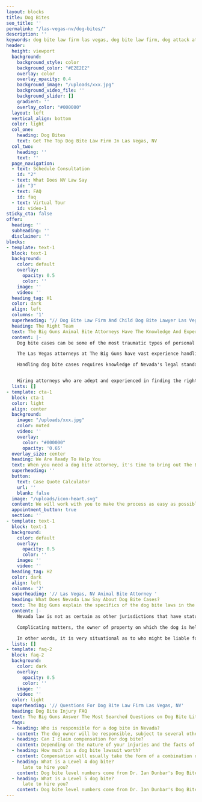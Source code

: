 ```yaml
---
layout: blocks
title: Dog Bites
seo_title: ''
permalink: "/las-vegas-nv/dog-bites/"
description: ''
keywords: dog bite law firm las vegas, dog bite law firm, dog attack attorney, child dog bite lawyer, animal bite attorney 
header:
  height: viewport
  background:
    background_style: color
    background_color: "#E2E2E2"
    overlay: color
    overlay_opacity: 0.4
    background_image: "/uploads/xxx.jpg"
    background_video_file: ''
    background_slider: []
    gradient: ''
    overlay_color: "#000000"
  layout: left
  vertical_align: bottom
  color: light
  col_one:
    heading: Dog Bites
    text: Get The Top Dog Bite Law Firm In Las Vegas, NV
  col_two:
    heading: ''
    text: ''
  page_navigation:
  - text: Schedule Consultation
    id: "2"
  - text: What Does NV Law Say
    id: "3"
  - text: FAQ
    id: faq
  - text: Virtual Tour
    id: video-1
sticky_cta: false
offer:
  heading: ''
  subheading: ''
  disclaimer: ''
blocks:
- template: text-1
  block: text-1
  background:
    color: default
    overlay:
      opacity: 0.5
      color: ''
    image: ''
    video: ''
  heading_tag: H1
  color: dark
  align: left
  columns: '1'
  superheading: "// Dog Bite Law Firm And Child Dog Bite Lawyer Las Vegas"
  heading: The Right Team
  text: The Big Guns Animal Bite Attorneys Have The Knowledge And Experience To Get The Compensation You Deserve
  content: |-
    Dog bite cases can be some of the most traumatic types of personal injury claims. The injuries are usually fraught with scarring, are likely to get severely infected, and invariably turn much more heavily on questions of who is at fault than one might expect. Coupled with the emotional nature of the incident on both sides of such claims makes for an often protracted, hard-fought claim.

    The Las Vegas attorneys at The Big Guns have vast experience handling dog bite cases in Clark County. We have thoroughly researched the specific state laws governing liability, in conjunction with the different city ordinances governing the same. We know the proper discovery to pursue to lay the groundwork for proving liability for your case.

    Handling dog bite cases requires knowledge of Nevada's legal standard for liability, analysis of differing landowner liability for the same, evaluation of the types of injuries inflicted by the dog, the ability to value the claim correctly, and the skill to litigate and try the matter as needed before a jury. The attorneys at The Big Guns check every one of these boxes, having litigated dog bite cases in this jurisdiction and others. We keep up with developments in Nevada dog bite law and can quickly evaluate whether you have a good case based on the facts of your unique claim. We can properly assess the claim value, both for purposes of settlement and for the value if the matter had to go before a jury to verdict. And if the case does need to go to trial, you can rest assured that the attorneys you worked with on the file will be the ones standing by you in court, arguing to the jury why you should get the reward you deserve.


    Hiring attorneys who are adept and experienced in finding the right experts and know all forms of damages to seek is vital to ensure you get what you deserve. Coupled with experience in arguing these matters both in court and at trial, the attorneys at The Big Guns can maximize the value of your case. 
  lists: []
- template: cta-1
  block: cta-1
  color: light
  align: center
  background:
    image: "/uploads/xxx.jpg"
    color: muted
    video: ''
    overlay:
      color: "#000000"
      opacity: '0.65'
  overlay_size: center
  heading: We Are Ready To Help You
  text: When you need a dog bite attorney, it's time to bring out The Big Guns
  superheading: ''
  button:
    text: Case Quote Calculator
    url: ''
    blank: false
  image: "/uploads/icon-heart.svg"
  content: We will work with you to make the process as easy as possible, managing all aspects to maximize your recovery. You can rest assured that you will receive skilled, aggressive representation in your case. Schedule a free consultation with us today!
  appointment_button: true
  section: ''
- template: text-1
  block: text-1
  background:
    color: default
    overlay:
      opacity: 0.5
      color: ''
    image: ''
    video: ''
  heading_tag: H2
  color: dark
  align: left
  columns: '2'
  superheading: '// Las Vegas, NV Animal Bite Attorney '
  heading: What Does Nevada Law Say About Dog Bite Cases?
  text: The Big Guns explain the specifics of the dog bite laws in the state of Nevada
  content: |-
    Nevada law is not as certain as other jurisdictions that have statutes that govern what is required for liability from a dog bite. Various Nevada cases interpreting the standards to employ in dog bite cases do not generally afford the ""one bite"" laws that are found in other jurisdictions. The rule generally excuses a dog owner's liability for the first time that a dog actually bites a person. Yet Nevada appears to follow the rules adopted in other states that tend to require the dog owner either knows or should have known that their dog had vicious tendencies before the bite to impose liability on a theory of negligence. This generally will not include whether a dog gets into fights with other dogs or whether the dog tends to bark at passers-by, but would include knowledge of actual bites, intended bites, particularly vicious or vehement behavior toward others, cornering persons, and the like.  

    Complicating matters, the owner of property on which the dog is held may also be liable as well under certain circumstances. This generally requires more than mere knowledge of the dog's vicious tendencies, but also acts that the landowner engaged in to safeguard others from the dog. This is a common occurrence where the dog bite takes place in a multifamily residential development, near or on a commercial property, and in any other situation where the dog bite incident location is somewhere other than the dog owner's personal, self-owned residence.

    In other words, it is very situational as to who might be liable for your dog bite case. Contact The Big Guns today so we can help you figure out your rights under Nevada law for your dog bite case.
  lists: []
- template: faq-2
  block: faq-2
  background:
    color: dark
    overlay:
      opacity: 0.5
      color: ''
    image: ''
    video: ''
  color: light
  superheading: '// Questions For Dog Bite Law Firm Las Vegas, NV'
  heading: Dog Bite Injury FAQ
  text: The Big Guns Answer The Most Searched Questions on Dog Bite Litigation
  faqs:
  - heading: Who is responsible for a dog bite in Nevada?
    content: The dog owner will be responsible, subject to several other factors.  
  - heading: Can I claim compensation for dog bite?
    content: Depending on the nature of your injuries and the facts of the incident, a dog bite victim can seek compensation for the bite itself.  
  - heading: How much is a dog bite lawsuit worth?  
    content: Compensation will usually take the form of a combination of both special damages (objectively verifiable damages, such as medical bills and expenses that you incur as a result of the bite) and general damages. General damages are harder to classify as they are subject to the decision of a trier of fact, but they are intended to compensate you for your emotional distress, pain and suffering, and other forms of damages that are hard to place a dollar value onto absent a decision by a lawsuit. Experienced attorneys can help you figure out the value of your case and will do their best to maximize the compensation you can get from a dog bite. Contact The Big Guns today to discuss what your dog bite case might be worth.
  - heading: What is a Level 4 dog bite?
      late to hire you?
    content: Dog bite level numbers come from Dr. Ian Dunbar's Dog Bite Scale, which is often circulated and employed by various dog trainer organizations. A Level 4 bite, per the scale, indicates a dog bite where the depth of the bite punctures is at least half the length of the dog's canine teeth. There are typically other signs of injury as well, such as bruising and associated lacerations showing that the dog thrashed its head around while holding onto the bitten area. The evaluation of this type of bite typically includes a conclusion that the dog that inflicted this type of bite will likely strike again if it has not done so before. Beyond the scale, the types of injuries that are sustained in what would qualify as a Level 4 bite could result in infection, scarring, emotional trauma and distress, and more.  
  - heading: What is a Level 5 dog bite?
      late to hire you?
    content: Dog bite level numbers come from Dr. Ian Dunbar's Dog Bite Scale, which is often circulated and employed by various dog trainer organizations. A Level 5 bite, per the scale, is indicative of multiple dog bites in a single incident, usually with more than one such bite meeting the criteria for a Level 4 bite. The evaluation of this type of bite typically includes a conclusion that the dog that inflicted this type of bite is a dangerous animal that should likely be euthanized. Beyond the scale, the types of injuries that are sustained in what would qualify as a Level 5 bite could result in infection, scarring, emotional trauma and distress, disfigurement, severe blood loss, and injuries that fall short of death.  
---
```

